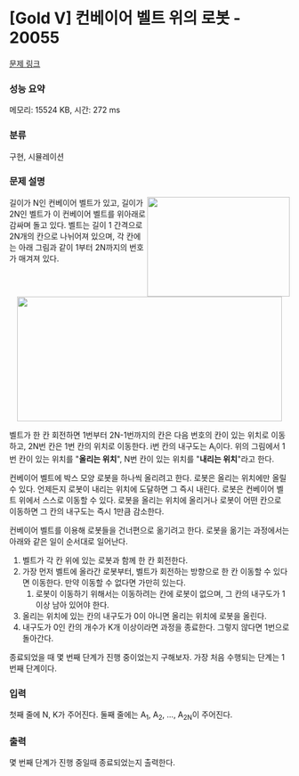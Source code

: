 # [Gold V] 컨베이어 벨트 위의 로봇 - 20055 

[문제 링크](https://www.acmicpc.net/problem/20055) 

### 성능 요약

메모리: 15524 KB, 시간: 272 ms

### 분류

구현, 시뮬레이션

### 문제 설명

<p><img alt="" src="https://upload.acmicpc.net/2d0d6aba-da7d-45b0-a450-a47cc1016dc0/-/crop/512x358/0,79/-/preview/" style="width: 256px; height: 179px; float: right;">길이가 N인 컨베이어 벨트가 있고, 길이가 2N인 벨트가 이 컨베이어 벨트를 위아래로 감싸며 돌고 있다. 벨트는 길이 1 간격으로 2N개의 칸으로 나뉘어져 있으며, 각 칸에는 아래 그림과 같이 1부터 2N까지의 번호가 매겨져 있다.</p>

<p style="text-align: center;"><img alt="" src="https://upload.acmicpc.net/396139ea-9079-4115-9a00-446865434900/-/preview/" style="width: 476px; height: 224px;"></p>

<p>벨트가 한 칸 회전하면 1번부터 2N-1번까지의 칸은 다음 번호의 칸이 있는 위치로 이동하고, 2N번 칸은 1번 칸의 위치로 이동한다. i번 칸의 내구도는 A<sub>i</sub>이다. 위의 그림에서 1번 칸이 있는 위치를 "<strong>올리는 위치</strong>", N번 칸이 있는 위치를 "<strong>내리는 위치</strong>"라고 한다.</p>

<p>컨베이어 벨트에 박스 모양 로봇을 하나씩 올리려고 한다. 로봇은 올리는 위치에만 올릴 수 있다. 언제든지 로봇이 내리는 위치에 도달하면 그 즉시 내린다. 로봇은 컨베이어 벨트 위에서 스스로 이동할 수 있다. 로봇을 올리는 위치에 올리거나 로봇이 어떤 칸으로 이동하면 그 칸의 내구도는 즉시 1만큼 감소한다.</p>

<p>컨베이어 벨트를 이용해 로봇들을 건너편으로 옮기려고 한다. 로봇을 옮기는 과정에서는 아래와 같은 일이 순서대로 일어난다.</p>

<ol>
</ol>

<ol>
	<li>벨트가 각 칸 위에 있는 로봇과 함께 한 칸 회전한다.</li>
	<li>가장 먼저 벨트에 올라간 로봇부터, 벨트가 회전하는 방향으로 한 칸 이동할 수 있다면 이동한다. 만약 이동할 수 없다면 가만히 있는다.
	<ol>
		<li>로봇이 이동하기 위해서는 이동하려는 칸에 로봇이 없으며, 그 칸의 내구도가 1 이상 남아 있어야 한다.</li>
	</ol>
	</li>
	<li>올리는 위치에 있는 칸의 내구도가 0이 아니면 올리는 위치에 로봇을 올린다.</li>
	<li>내구도가 0인 칸의 개수가 K개 이상이라면 과정을 종료한다. 그렇지 않다면 1번으로 돌아간다.<a id="comment-107823"></a></li>
</ol>

<p>종료되었을 때 몇 번째 단계가 진행 중이었는지 구해보자. 가장 처음 수행되는 단계는 1번째 단계이다.</p>

### 입력 

 <p>첫째 줄에 N, K가 주어진다. 둘째 줄에는 A<sub>1</sub>, A<sub>2</sub>, ..., A<sub>2N</sub>이 주어진다.</p>

### 출력 

 <p>몇 번째 단계가 진행 중일때 종료되었는지 출력한다.</p>

